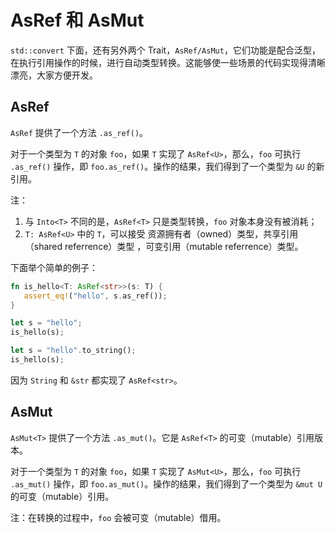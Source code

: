# AsRef 和 AsMut

`std::convert` 下面，还有另外两个 Trait，`AsRef/AsMut`，它们功能是配合泛型，在执行引用操作的时候，进行自动类型转换。这能够使一些场景的代码实现得清晰漂亮，大家方便开发。

## AsRef<T>

`AsRef` 提供了一个方法 `.as_ref()`。

对于一个类型为 `T` 的对象 `foo`，如果 `T` 实现了 `AsRef<U>`，那么，`foo` 可执行 `.as_ref()` 操作，即 `foo.as_ref()`。操作的结果，我们得到了一个类型为 `&U` 的新引用。

注：

1. 与 `Into<T>` 不同的是，`AsRef<T>` 只是类型转换，`foo` 对象本身没有被消耗；
2. `T: AsRef<U>` 中的 `T`，可以接受 资源拥有者（owned）类型，共享引用（shared referrence）类型 ，可变引用（mutable referrence）类型。

下面举个简单的例子：

```rust
fn is_hello<T: AsRef<str>>(s: T) {
   assert_eq!("hello", s.as_ref());
}

let s = "hello";
is_hello(s);

let s = "hello".to_string();
is_hello(s);
```

因为 `String` 和 `&str` 都实现了 `AsRef<str>`。


## AsMut<T>

`AsMut<T>` 提供了一个方法 `.as_mut()`。它是 `AsRef<T>` 的可变（mutable）引用版本。

对于一个类型为 `T` 的对象 `foo`，如果 `T` 实现了 `AsMut<U>`，那么，`foo` 可执行 `.as_mut()` 操作，即 `foo.as_mut()`。操作的结果，我们得到了一个类型为 `&mut U` 的可变（mutable）引用。

注：在转换的过程中，`foo` 会被可变（mutable）借用。
